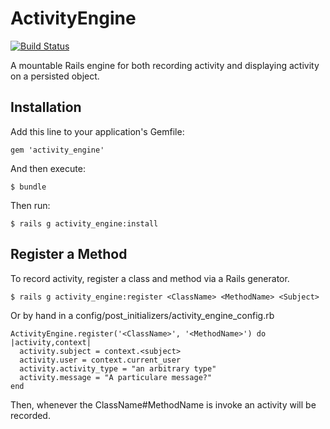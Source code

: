 # ActivityEngine

[![Build Status](https://travis-ci.org/ndlib/activity_engine.png)](https://travis-ci.org/ndlib/activity_engine)

A mountable Rails engine for both recording activity and displaying activity on
a persisted object.

## Installation

Add this line to your application's Gemfile:

    gem 'activity_engine'

And then execute:

    $ bundle

Then run:

    $ rails g activity_engine:install

## Register a Method

To record activity, register a class and method via a Rails generator.

    $ rails g activity_engine:register <ClassName> <MethodName> <Subject>

Or by hand in a config/post_initializers/activity_engine_config.rb

    ActivityEngine.register('<ClassName>', '<MethodName>') do |activity,context|
      activity.subject = context.<subject>
      activity.user = context.current_user
      activity.activity_type = "an arbitrary type"
      activity.message = "A particulare message?"
    end

Then, whenever the ClassName#MethodName is invoke an activity will be recorded.
